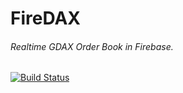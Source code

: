 # FireDAX

###### Realtime GDAX Order Book in Firebase.

[![Build Status](https://travis-ci.org/OR13/firedax.svg?branch=master)](https://travis-ci.org/OR13/firedax)